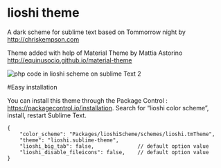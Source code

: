 lioshi theme
======================

A dark scheme for sublime text based on Tommorrow night by http://chriskempson.com

Theme added with help of Material Theme by Mattia Astorino http://equinusocio.github.io/material-theme

![php code in lioshi scheme on sublime Text 2](https://raw.github.com/lioshi/lioshiScheme/master/images/example.png)

#Easy installation

You can install this theme through the Package Control : https://packagecontrol.io/installation. Search for “lioshi color scheme”, install, restart Sublime Text.



	{
		"color_scheme": "Packages/lioshiScheme/schemes/lioshi.tmTheme",
		"theme": "lioshi.sublime-theme",
		"lioshi_big_tab": false,              // default option value
		"lioshi_disable_fileicons": false,    // default option value
	}


